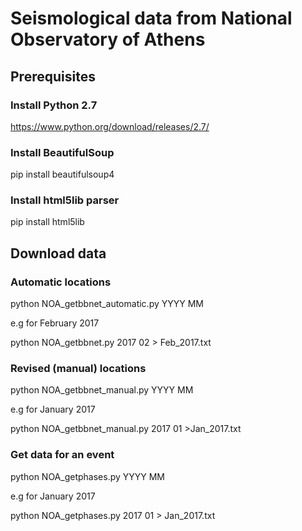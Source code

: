 # Seismological data from National Observatory of Athens
## Prerequisites
### Install Python 2.7
https://www.python.org/download/releases/2.7/
### Install BeautifulSoup 
pip install beautifulsoup4
### Install html5lib parser
pip install html5lib

## Download data
### Automatic locations
python NOA_getbbnet_automatic.py YYYY MM 
 
e.g for February 2017 

python NOA_getbbnet.py 2017 02 > Feb_2017.txt

### Revised (manual) locations
python NOA_getbbnet_manual.py YYYY MM 

e.g for January 2017

python NOA_getbbnet_manual.py 2017 01 >Jan_2017.txt

### Get data for an event
python NOA_getphases.py YYYY MM

e.g for January 2017

python NOA_getphases.py 2017 01 > Jan_2017.txt

